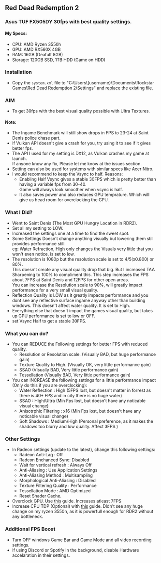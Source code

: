 ## Red Dead Redemption 2  
### Asus TUF FX505DY 30fps with best quality settings.

#### My Specs:  
* CPU: AMD Ryzen 3550h  
* GPU: AMD RX560X 4GB  
* RAM: 16GB  (Deafult 8GB)  
* Storage: 120GB SSD, 1TB HDD (Game on HDD)  

### Installation
* Copy the `system.xml`  file to "C:\Users\\{username}\Documents\Rockstar Games\Red Dead Redemption 2\Settings\" and replace the existing file.  

### AIM
* To get 30fps with the best visual quality possible with Ultra Textures.    

#### Note:  
* The Ingame Benchmark will still show drops in FPS to 23-24 at Saint Denis police chase part.
* If Vulkan API doesn't give a crash for you, try using it to see if it gives better fps.
* The API I used for my setting is DX12, as Vulkan crashes my game at launch.  
  If anyone know any fix, Please let me know at the issues section.
* Setting can also be used for systems with similar specs like Acer Nitro.  
* I would recommend to keep the Vsync to half. Reasons:  
  * Enabling Half Vsync gives a stable 30FPS which is pretty better than having a variable fps from 30-40.  
    Game will always look smoother when vsync is half.
  * It also saves power and also reduces GPU temprature. Which will give us head room for overclocking the GPU.

### What I Did?
* Went to Saint Denis (The Most GPU Hungry Location in RDR2).  
* Set all my setting to LOW.
* Increased the settings one at a time to find the sweet spot.   
* Some Settings Doesn't change anything visually but lowering them still provides performance still.  
  eg: Water Refraction, High only changes the Visuals very little that you won't even notice, is set to low. 
* The resolution is 1080p but the resolution scale is set to 4/5(x0.800) or 80%.  
  This doesn't create any visual quality drop that big. But I increased TAA Sharpening to 100% to compliment this.
  This step increases the FPS about 7FPS at Saint Denis and 12FPS for other open areas.  
  You can increase the Resolution scale to 90%, will greatly impact performance for a very small visual quality.  
* Reflection Quality is LOW as it greatly impacts performance and you dont see any reflective surface ingame anyway other than building windows.
  This doesn't affect water quality. It is set to High.
* Everything else that doesn't impact the games visual quality, but takes up GPU performance is set to low or OFF.  
* set Vsync Half to get a stable 30FPS.  

### What you can do?
* You can REDUCE the Following settings for better FPS with reduced quality.
	* Resolution or Resolution scale. (Visually BAD, but huge performance gain)  
	* Texture Quality to High. (Visually OK, very little performance gain)  
	* SSAO (Visually BAD, Very little performance gain)  
	* Tessellation (Visually BAD, Very little performance gain)  
* You can INCREASE the following settings for a little performance impact (Only do this if you are overclocking):
	* Water Reflection : High (5FPS lost, but doesn't matter in forrest as there is 40+ FPS and in city there is no huge water)
	* SSAO : High/Ultra (Min Fps lost, but doesn't have any noticable visual change)
	* Anisotrphic Filtering : x16 (Min Fps lost, but doesn't have any noticable visual change)
	* Soft Shadows : Medium/High (Personal preference, as it makes the shadows too blurry and low quality. Affect 3FPS.)  

### Other Settings 
* In Radeon settings (update to the latest), change this following settings:
	* Radeon Anti-Lag : Off  
	* Radeon Enchanced Sync: Disabled
	* Wait for vertical refresh : Always Off
	* Anti-Aliasing : Use Application Settings
	* Anti-Aliasing Method : Multisampling
	* Morphological Anti-Aliasing : Disabled
	* Texture Filtering Quality : Performance
	* Tessellation Mode : AMD Optimized
	* Reset Shader Cache.
* Overclock GPU. Use [this](https://youtu.be/y_aTt1zKYLw) guide. Increases atleast 7FPS
* Increase CPU TDP (Optional) with [this](https://youtu.be/4ekZRwxFFGU) guide. Didn't see any huge change on my ryzen 3550h, as it is powerfull enough for RDR2 without any bottleneck.

### Additional FPS Boost  
* Turn OFF windows Game Bar and Game Mode and all video recording settings.  
* If using Discord or Spotify in the background, disable Hardware accelaration in their settings.
